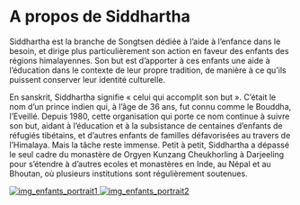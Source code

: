 #  A propos de Siddhartha 

Siddhartha est la branche de Songtsen dédiée à l’aide à l’enfance dans le besoin, et dirige plus particulièrement son action en faveur des enfants des régions himalayennes. Son but est d’apporter à ces enfants une aide à l’éducation dans le contexte de leur propre tradition, de manière à ce qu’ils puissent conserver leur identité culturelle. 

En sanskrit, Siddhartha signifie « celui qui accomplit son but ». C’était le nom d’un prince indien qui, à l’âge de 36 ans, fut connu comme le Bouddha, l’Eveillé. Depuis 1980, cette organisation qui porte ce nom continue à suivre son but, aidant à l’éducation et à la subsistance de centaines d’enfants de réfugiés tibétains, et d’autres enfants de familles défavorisées au travers de l’Himalaya. Mais la tâche reste immense. Petit à petit, Siddhartha a dépassé le seul cadre du monastère de Orgyen Kunzang Cheukhorling à Darjeeling pour s’étendre à d’autres ecoles et monastères en Inde, au Népal et au Bhoutan, où plusieurs institutions sont régulièrement soutenues. 

[ ![img_enfants_portrait1](/images/img_enfants_portrait1-150x150.jpg) ](http://www.songtsen.org/siddhartha/wp-content/uploads/sites/6/2013/12/img_enfants_portrait1.jpg) [ ![img_enfants_portrait2](/images/img_enfants_portrait2-150x150.jpg) ](http://www.songtsen.org/siddhartha/wp-content/uploads/sites/6/2013/12/img_enfants_portrait2.jpg)

